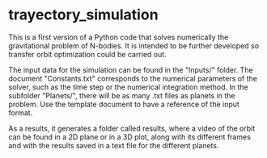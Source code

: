 # trayectory_simulation
This is a first version of a Python code that solves numerically the gravitational problem of N-bodies. It is intended to be further developed so transfer orbit optimization could be carried out.

The input data for the simulation can be found in the "Inputs/" folder. The document "Constants.txt" corresponds to the numerical parameters of the solver, such as the time step or the numerical integration method.
In the subfolder "Planets/", there will be as many .txt files as planets in the problem. Use the template document to have a reference of the input format.

As a results, it generates a folder called results, where a video of the orbit can be found in a 2D plane or in a 3D plot, along with its different frames and with the results saved in a text file for the different planets.
